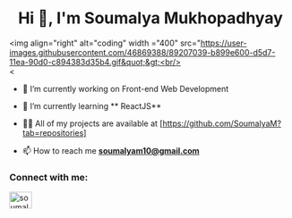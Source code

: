 
<h1 align="center">Hi 👋, I'm Soumalya Mukhopadhyay</h1>

<img align="right" alt="coding" width ="400" src="https://user-images.githubusercontent.com/46869388/89207039-b899e600-d5d7-11ea-90d0-c894383d35b4.gif&quot;&gt;<br/><br/>&lt;

- 🔭 I’m currently working on Front-end Web Development


- 🌱 I’m currently learning ** ReactJS**


- 👨‍💻 All of my projects are available at [https://github.com/SoumalyaM?tab=repositories]


- 📫 How to reach me **soumalyam10@gmail.com**


<h3 align="left">Connect with me:</h3>

<p align="left">

<a href="https://linkedin.com/in/soumalyamukhopadhyayfrontend" target="blank"><img align="center" src="https://raw.githubusercontent.com/rahuldkjain/github-profile-readme-generator/master/src/images/icons/Social/linked-in-alt.svg" alt="soumalyamukhopadhyayfrontend" height="30" width="40" /></a>

</p>
